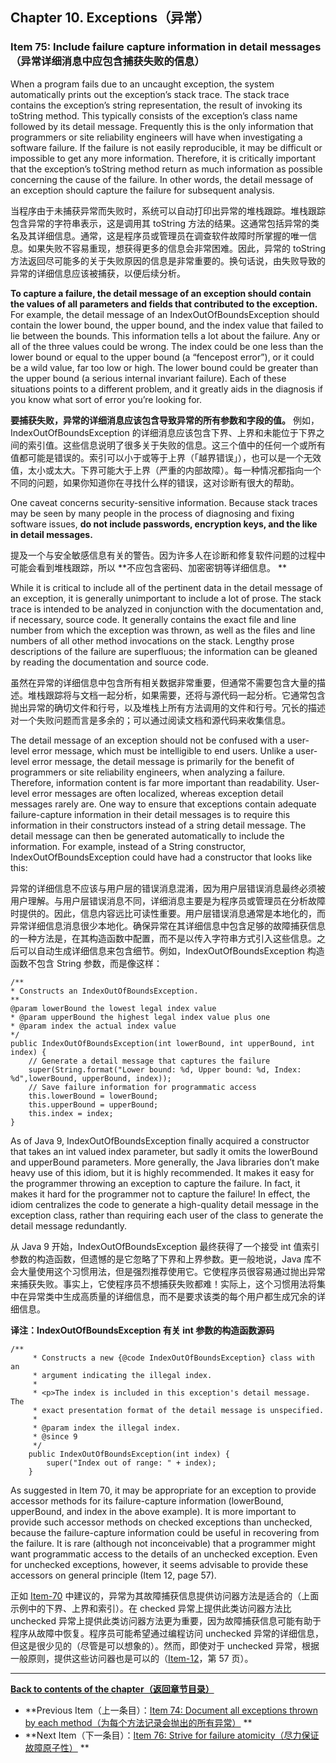 ## Chapter 10. Exceptions（异常）

### Item 75: Include failure capture information in detail messages（异常详细消息中应包含捕获失败的信息）

When a program fails due to an uncaught exception, the system automatically prints out the exception’s stack trace. The
stack trace contains the exception’s string representation, the result of invoking its toString method. This typically
consists of the exception’s class name followed by its detail message. Frequently this is the only information that
programmers or site reliability engineers will have when investigating a software failure. If the failure is not easily
reproducible, it may be difficult or impossible to get any more information. Therefore, it is critically important that
the exception’s toString method return as much information as possible concerning the cause of the failure. In other
words, the detail message of an exception should capture the failure for subsequent analysis.

当程序由于未捕获异常而失败时，系统可以自动打印出异常的堆栈跟踪。堆栈跟踪包含异常的字符串表示，这是调用其 toString
方法的结果。这通常包括异常的类名及其详细信息。通常，这是程序员或管理员在调查软件故障时所掌握的唯一信息。如果失败不容易重现，想获得更多的信息会非常困难。因此，异常的
toString 方法返回尽可能多的关于失败原因的信息是非常重要的。换句话说，由失败导致的异常的详细信息应该被捕获，以便后续分析。

**To capture a failure, the detail message of an exception should contain the values of all parameters and fields that
contributed to the exception.** For example, the detail message of an IndexOutOfBoundsException should contain the lower
bound, the upper bound, and the index value that failed to lie between the bounds. This information tells a lot about
the failure. Any or all of the three values could be wrong. The index could be one less than the lower bound or equal to
the upper bound (a “fencepost error”), or it could be a wild value, far too low or high. The lower bound could be
greater than the upper bound (a serious internal invariant failure). Each of these situations points to a different
problem, and it greatly aids in the diagnosis if you know what sort of error you’re looking for.

**要捕获失败，异常的详细消息应该包含导致异常的所有参数和字段的值。** 例如，IndexOutOfBoundsException
的详细消息应该包含下界、上界和未能位于下界之间的索引值。这些信息说明了很多关于失败的信息。这三个值中的任何一个或所有值都可能是错误的。索引可以小于或等于上界（「越界错误」），也可以是一个无效值，太小或太大。下界可能大于上界（严重的内部故障）。每一种情况都指向一个不同的问题，如果你知道你在寻找什么样的错误，这对诊断有很大的帮助。

One caveat concerns security-sensitive information. Because stack traces may be seen by many people in the process of
diagnosing and fixing software issues, **do not include passwords, encryption keys, and the like in detail messages.**

提及一个与安全敏感信息有关的警告。因为许多人在诊断和修复软件问题的过程中可能会看到堆栈跟踪，所以 **不应包含密码、加密密钥等详细信息。
**

While it is critical to include all of the pertinent data in the detail message of an exception, it is generally
unimportant to include a lot of prose. The stack trace is intended to be analyzed in conjunction with the documentation
and, if necessary, source code. It generally contains the exact file and line number from which the exception was
thrown, as well as the files and line numbers of all other method invocations on the stack. Lengthy prose descriptions
of the failure are superfluous; the information can be gleaned by reading the documentation and source code.

虽然在异常的详细信息中包含所有相关数据非常重要，但通常不需要包含大量的描述。堆栈跟踪将与文档一起分析，如果需要，还将与源代码一起分析。它通常包含抛出异常的确切文件和行号，以及堆栈上所有方法调用的文件和行号。冗长的描述对一个失败问题而言是多余的；可以通过阅读文档和源代码来收集信息。

The detail message of an exception should not be confused with a user-level error message, which must be intelligible to
end users. Unlike a user-level error message, the detail message is primarily for the benefit of programmers or site
reliability engineers, when analyzing a failure. Therefore, information content is far more important than readability.
User-level error messages are often localized, whereas exception detail messages rarely are. One way to ensure that
exceptions contain adequate failure-capture information in their detail messages is to require this information in their
constructors instead of a string detail message. The detail message can then be generated automatically to include the
information. For example, instead of a String constructor, IndexOutOfBoundsException could have had a constructor that
looks like this:

异常的详细信息不应该与用户层的错误消息混淆，因为用户层错误消息最终必须被用户理解。与用户层错误消息不同，详细消息主要是为程序员或管理员在分析故障时提供的。因此，信息内容远比可读性重要。用户层错误消息通常是本地化的，而异常详细信息消息很少本地化。确保异常在其详细信息中包含足够的故障捕获信息的一种方法是，在其构造函数中配置，而不是以传入字符串方式引入这些信息。之后可以自动生成详细信息来包含细节。例如，IndexOutOfBoundsException
构造函数不包含 String 参数，而是像这样：

```
/**
* Constructs an IndexOutOfBoundsException.
**
@param lowerBound the lowest legal index value
* @param upperBound the highest legal index value plus one
* @param index the actual index value
*/
public IndexOutOfBoundsException(int lowerBound, int upperBound, int index) {
    // Generate a detail message that captures the failure
    super(String.format("Lower bound: %d, Upper bound: %d, Index: %d",lowerBound, upperBound, index));
    // Save failure information for programmatic access
    this.lowerBound = lowerBound;
    this.upperBound = upperBound;
    this.index = index;
}
```

As of Java 9, IndexOutOfBoundsException finally acquired a constructor that takes an int valued index parameter, but
sadly it omits the lowerBound and upperBound parameters. More generally, the Java libraries don’t make heavy use of this
idiom, but it is highly recommended. It makes it easy for the programmer throwing an exception to capture the failure.
In fact, it makes it hard for the programmer not to capture the failure! In effect, the idiom centralizes the code to
generate a high-quality detail message in the exception class, rather than requiring each user of the class to generate
the detail message redundantly.

从 Java 9 开始，IndexOutOfBoundsException 最终获得了一个接受 int 值索引参数的构造函数，但遗憾的是它忽略了下界和上界参数。更一般地说，Java
库不会大量使用这个习惯用法，但是强烈推荐使用它。它使程序员很容易通过抛出异常来捕获失败。事实上，它使程序员不想捕获失败都难！实际上，这个习惯用法将集中在异常类中生成高质量的详细信息，而不是要求该类的每个用户都生成冗余的详细信息。

**译注：IndexOutOfBoundsException 有关 int 参数的构造函数源码**

```
/**
     * Constructs a new {@code IndexOutOfBoundsException} class with an
     * argument indicating the illegal index.
     *
     * <p>The index is included in this exception's detail message.  The
     * exact presentation format of the detail message is unspecified.
     *
     * @param index the illegal index.
     * @since 9
     */
    public IndexOutOfBoundsException(int index) {
        super("Index out of range: " + index);
    }
```

As suggested in Item 70, it may be appropriate for an exception to provide accessor methods for its failure-capture
information (lowerBound, upperBound, and index in the above example). It is more important to provide such accessor
methods on checked exceptions than unchecked, because the failure-capture information could be useful in recovering from
the failure. It is rare (although not inconceivable) that a programmer might want programmatic access to the details of
an unchecked exception. Even for unchecked exceptions, however, it seems advisable to provide these accessors on general
principle (Item 12, page 57).

正如 [Item-70](../Chapter-10/Chapter-10-Item-70-Use-checked-exceptions-for-recoverable-conditions-and-runtime-exceptions-for-programming-errors.md)
中建议的，异常为其故障捕获信息提供访问器方法是适合的（上面示例中的下界、上界和索引）。在 checked 异常上提供此类访问器方法比
unchecked 异常上提供此类访问器方法更为重要，因为故障捕获信息可能有助于程序从故障中恢复。程序员可能希望通过编程访问
unchecked 异常的详细信息，但这是很少见的（尽管是可以想象的）。然而，即使对于 unchecked
异常，根据一般原则，提供这些访问器也是可以的（[Item-12](../Chapter-3/Chapter-3-Item-12-Always-override-toString.md)，第 57
页）。

---
**[Back to contents of the chapter（返回章节目录）](../Chapter-10/Chapter-10-Introduction.md)**

- **Previous
  Item（上一条目）：[Item 74: Document all exceptions thrown by each method（为每个方法记录会抛出的所有异常）](../Chapter-10/Chapter-10-Item-74-Document-all-exceptions-thrown-by-each-method.md)
  **
- **Next
  Item（下一条目）：[Item 76: Strive for failure atomicity（尽力保证故障原子性）](../Chapter-10/Chapter-10-Item-76-Strive-for-failure-atomicity.md)
  **

